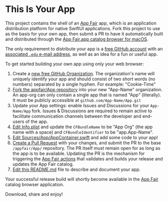 # This Is Your App

This project contains the shell of an [App Fair](https://www.appfair.net) app,
which is an application distribution platform for native SwiftUI applications.
Fork this project to use as the basis for your own app, 
then submit a PR to have it automatically built and distributed
through the [App Fair.app catalog browser for macOS](https://www.appfair.net).

The only requirement to distribute your app is a 
[free GitHub account](https://github.com/signup) with an
[associated `.edu` e-mail address](https://github.com/settings/profile), 
as well as an idea for a fun or useful app.

To get started building your own app using only your web browser:

1. Create a [new free GitHub Organization](https://github.com/account/organizations/new?plan=team_free). 
   The organization's name will uniquely identify your app and 
   should consist of two short words (no numbers) separated by a single hyphen.
   For example: "Cookie-Time"
2. [Fork the appfair/App repository](https://github.com/appfair/App/fork) 
   into your new "App-Name" organization. 
   An app-org can only contain a single app that is named "App" (literally). 
   It must be publicly accessible at `github.com/App-Name/App.git`
3. Update your App settings: enable Issues and Discussions for 
   your `App-Name/App` fork. 
   Issues & Discussions are required to remain active to facilitate
   communication channels between the developer and end-users of the app. 
4. [Edit Info.plist](../../edit/main/Info.plist) and update 
   the `CFBundleName` to be "App Org" (the app name with a space) 
   and `CFBundleIdentifier` to be "app.App-Name".
5. [Edit Sources/App/AppContainer.swift](../../edit/main/Sources/App/AppContainer.swift) 
   and add some code to your app!
6. [Create a Pull Request](../../compare) with your changes, and submit 
   the PR to the base `/appfair/App/` repository. 
   The PR itself must remain open for as long as the app is to be available.
   Updating the PR is the mechanism for triggering 
   the [App Fair actions](https://github.com/appfair/App/actions) 
   that validates and builds your release and updates the App Fair catalog.
7. [Edit this README.md](../../edit/main/README.md) file to
   describe and document your app. 

Your successful release build will shortly become available in 
the [App Fair](https://www.appfair.net) catalog browser application.

Download, share and enjoy!
